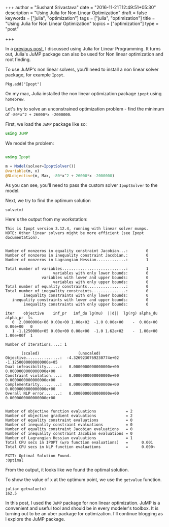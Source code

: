 +++
author = "Sushant Srivastava"
date = "2016-11-21T12:49:51+05:30"
description = "Using Julia for Non Linear Optimization"
draft = false
keywords = ["julia", "optimization"]
tags = ["julia", "optimization"]
title = "Using Julia for Non Linear Optimization"
topics = ["optimization"]
type = "post"

+++

In a [previous post](https://www.ssushant.in/2016/09/10/using-julia-for-linear-programming/), I discussed using Julia for Linear Programming. It turns out, Julia's JuMP package can also be used for Non linear optimization and root finding.

To use JuMP's non linear solvers, you'll need to install a non linear solver package, for example `Ipopt`.

```
Pkg.add("Ipopt")
```

On my mac, Julia installed the non linear optimization package `ipopt` using `homebrew`.

Let's try to solve an unconstrained optimization problem - find the minimum of `-80*x^2 + 26000*x -2000000`.

First, we load the `JuMP` package like so:

```jl
using JuMP
```

We model the problem:

```jl

using Ipopt

m = Model(solver=IpoptSolver())
@variable(m, x)
@NLobjective(m, Max, -80*x^2 + 26000*x -2000000)

```
As you can see, you'll need to pass the custom solver `IpoptSolver` to the model.

Next, we try to find the optimum solution


```
solve(m)

```

Here's the output from my workstation:


```
This is Ipopt version 3.12.4, running with linear solver mumps.
NOTE: Other linear solvers might be more efficient (see Ipopt documentation).


Number of nonzeros in equality constraint Jacobian...:        0
Number of nonzeros in inequality constraint Jacobian.:        0
Number of nonzeros in Lagrangian Hessian.............:        1

Total number of variables............................:        1
                     variables with only lower bounds:        0
                variables with lower and upper bounds:        0
                     variables with only upper bounds:        0
Total number of equality constraints.................:        0
Total number of inequality constraints...............:        0
        inequality constraints with only lower bounds:        0
   inequality constraints with lower and upper bounds:        0
        inequality constraints with only upper bounds:        0

iter    objective    inf_pr   inf_du lg(mu)  ||d||  lg(rg) alpha_du alpha_pr  ls
   0  2.0000000e+06 0.00e+00 1.00e+02  -1.0 0.00e+00    -  0.00e+00 0.00e+00   0
   1 -1.1250000e+05 0.00e+00 0.00e+00  -1.0 1.62e+02    -  1.00e+00 1.00e+00f  1

Number of Iterations....: 1

	   (scaled)                 (unscaled)
Objective...............:  -4.3269230769230774e+02   -1.1250000000000000e+05
Dual infeasibility......:   0.0000000000000000e+00    0.0000000000000000e+00
Constraint violation....:   0.0000000000000000e+00    0.0000000000000000e+00
Complementarity.........:   0.0000000000000000e+00    0.0000000000000000e+00
Overall NLP error.......:   0.0000000000000000e+00    0.0000000000000000e+00


Number of objective function evaluations             = 2
Number of objective gradient evaluations             = 2
Number of equality constraint evaluations            = 0
Number of inequality constraint evaluations          = 0
Number of equality constraint Jacobian evaluations   = 0
Number of inequality constraint Jacobian evaluations = 0
Number of Lagrangian Hessian evaluations             = 1
Total CPU secs in IPOPT (w/o function evaluations)   =      0.001
Total CPU secs in NLP function evaluations           =      0.000~

EXIT: Optimal Solution Found.
:Optimal

```

From the output, it looks like we found the optimal solution.

To show the value of x at the optimum point, we use the `getvalue` function.

```
julia> getvalue(x)
162.5

```

In this post, I used the `JuMP` package for non linear optimization.
JuMP is a convenient and useful tool and should be in every modeler's toolbox.
It is turning out to be an uber package for optimization. I'll continue blogging
as I explore the JuMP package.



